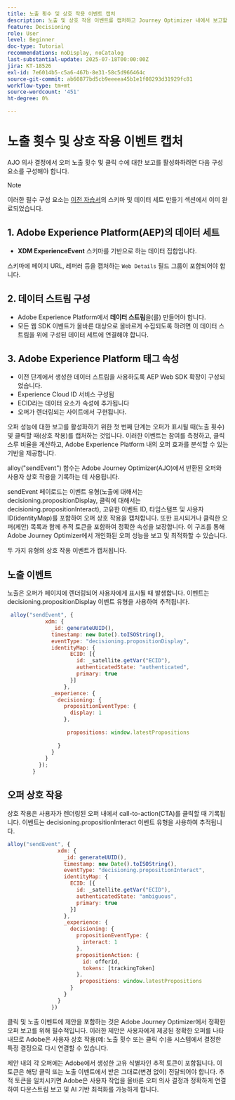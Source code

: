 ```yaml
---
title: 노출 횟수 및 상호 작용 이벤트 캡처
description: 노출 및 상호 작용 이벤트를 캡처하고 Journey Optimizer 내에서 보고할 데이터를 준비합니다.
feature: Decisioning
role: User
level: Beginner
doc-type: Tutorial
recommendations: noDisplay, noCatalog
last-substantial-update: 2025-07-18T00:00:00Z
jira: KT-18526
exl-id: 7e6014b5-c5a6-467b-8e31-58c5d966464c
source-git-commit: ab60877bd5cb9eeeea45b1e1f08293d31929fc81
workflow-type: tm+mt
source-wordcount: '451'
ht-degree: 0%

---
```


# 노출 횟수 및 상호 작용 이벤트 캡처

AJO 의사 결정에서 오퍼 노출 횟수 및 클릭 수에 대한 보고를 활성화하려면 다음 구성 요소를 구성해야 합니다.
>[!NOTE]
>
> 이러한 필수 구성 요소는 [이전 자습서](https://experienceleague.adobe.com/en/docs/journey-optimizer-learn/personalizing-offers-with-real-time-weather-data/create-schema-and-dataset)의 스키마 및 데이터 세트 만들기 섹션에서 이미 완료되었습니다.

## &#x200B;1. Adobe Experience Platform(AEP)의 데이터 세트

- **XDM ExperienceEvent** 스키마를 기반으로 하는 데이터 집합입니다.

스키마에 페이지 URL, 레퍼러 등을 캡처하는 `Web Details` 필드 그룹이 포함되어야 합니다.

## &#x200B;2. 데이터 스트림 구성

- Adobe Experience Platform에서 **데이터 스트림**&#x200B;을(를) 만들어야 합니다.
- 모든 웹 SDK 이벤트가 올바른 대상으로 올바르게 수집되도록 하려면 이 데이터 스트림을 위에 구성된 데이터 세트에 연결해야 합니다.

## &#x200B;3. Adobe Experience Platform 태그 속성

- 이전 단계에서 생성한 데이터 스트림을 사용하도록 AEP Web SDK 확장이 구성되었습니다.
- Experience Cloud ID 서비스 구성됨
- ECID라는 데이터 요소가 속성에 추가됩니다
- 오퍼가 렌더링되는 사이트에서 구현됩니다.


오퍼 성능에 대한 보고를 활성화하기 위한 첫 번째 단계는 오퍼가 표시될 때(노출 횟수) 및 클릭할 때(상호 작용)를 캡처하는 것입니다. 이러한 이벤트는 참여를 측정하고, 클릭스루 비율을 계산하고, Adobe Experience Platform 내의 오퍼 효과를 분석할 수 있는 기반을 제공합니다.

alloy(&quot;sendEvent&quot;) 함수는 Adobe Journey Optimizer(AJO)에서 반환된 오퍼와 사용자 상호 작용을 기록하는 데 사용됩니다.

sendEvent 페이로드는 이벤트 유형(노출에 대해서는 decisioning.propositionDisplay, 클릭에 대해서는 decisioning.propositionInteract), 고유한 이벤트 ID, 타임스탬프 및 사용자 ID(identityMap)를 포함하여 오퍼 상호 작용을 캡처합니다. 또한 표시되거나 클릭한 오퍼(제안) 목록과 함께 추적 토큰을 포함하여 정확한 속성을 보장합니다. 이 구조를 통해 Adobe Journey Optimizer에서 개인화된 오퍼 성능을 보고 및 최적화할 수 있습니다.

두 가지 유형의 상호 작용 이벤트가 캡처됩니다.

## 노출 이벤트

노출은 오퍼가 페이지에 렌더링되어 사용자에게 표시될 때 발생합니다. 이벤트는 decisioning.propositionDisplay 이벤트 유형을 사용하여 추적됩니다.


```javascript
 alloy("sendEvent", {
            xdm: {
              _id: generateUUID(),
              timestamp: new Date().toISOString(),
              eventType: "decisioning.propositionDisplay",
              identityMap: {
                    ECID: [{
                      id: _satellite.getVar("ECID"),
                      authenticatedState: "authenticated",
                      primary: true
                    }]
                  },
              _experience: {
                decisioning: {
                  propositionEventType: {
                    display: 1
                  },
                  
                   propositions: window.latestPropositions
                  
                }
              }
            }
          });
        }
```

## 오퍼 상호 작용

상호 작용은 사용자가 렌더링된 오퍼 내에서 call-to-action(CTA)를 클릭할 때 기록됩니다. 이벤트는 decisioning.propositionInteract 이벤트 유형을 사용하여 추적됩니다.

```javascript
alloy("sendEvent", {
                xdm: {
                  _id: generateUUID(),
                  timestamp: new Date().toISOString(),
                  eventType: "decisioning.propositionInteract",
                  identityMap: {
                    ECID: [{
                      id: _satellite.getVar("ECID"),
                      authenticatedState: "ambiguous",
                      primary: true
                    }]
                  },
                  _experience: {
                    decisioning: {
                      propositionEventType: {
                        interact: 1
                      },
                      propositionAction: {
                        id: offerId,
                        tokens: [trackingToken]
                      },
                       propositions: window.latestPropositions
                    }
                  }
                }
              })
```

클릭 및 노출 이벤트에 제안을 포함하는 것은 Adobe Journey Optimizer에서 정확한 오퍼 보고를 위해 필수적입니다. 이러한 제안은 사용자에게 제공된 정확한 오퍼를 나타내므로 Adobe은 사용자 상호 작용(예: 노출 횟수 또는 클릭 수)을 시스템에서 결정한 특정 결정으로 다시 연결할 수 있습니다.

제안 내의 각 오퍼에는 Adobe에서 생성한 고유 식별자인 추적 토큰이 포함됩니다. 이 토큰은 해당 클릭 또는 노출 이벤트에서 받은 그대로(변경 없이) 전달되어야 합니다. 추적 토큰을 일치시키면 Adobe은 사용자 작업을 올바른 오퍼 의사 결정과 정확하게 연결하여 다운스트림 보고 및 AI 기반 최적화를 가능하게 합니다.
